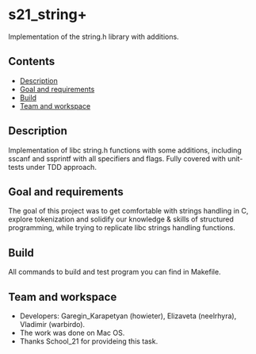 # s21_string+

Implementation of the string.h library with additions.

## Contents
* [Description](#description) 
* [Goal and requirements](#goal-and-requirements) 
* [Build](#build) 
* [Team and workspace](#team-and-workspace) 
  
## Description
Implementation of libc string.h functions with some additions, including sscanf and ssprintf with all specifiers and flags. Fully covered with unit-tests under TDD approach.

## Goal and requirements
The goal of this project was to get comfortable with strings handling in C, explore tokenization and solidify our knowledge & skills of structured programming, while trying to replicate libc strings handling functions.

## Build
All commands to build and test program you can find in Makefile.

## Team and workspace
* Developers: Garegin_Karapetyan (howieter), Elizaveta (neelrhyra), Vladimir (warbirdo).
* The work was done on Mac OS.
* Thanks School_21 for provideing this task.